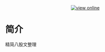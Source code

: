 <div align="center">
  <a href="https://xiaoso456.github.io/notes/">
    <img alt="view online" src="https://img.shields.io/badge/%E5%85%AB%E8%82%A1%E6%96%87-%E5%9C%A8%E7%BA%BF%E9%98%85%E8%AF%BB-brightgreen"/>
  </a>
</div>

# 简介

精简八股文整理